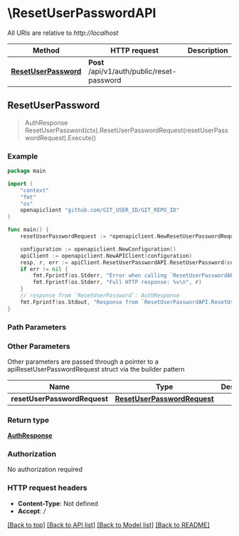# \ResetUserPasswordAPI

All URIs are relative to *http://localhost*

Method | HTTP request | Description
------------- | ------------- | -------------
[**ResetUserPassword**](ResetUserPasswordAPI.md#ResetUserPassword) | **Post** /api/v1/auth/public/reset-password | 



## ResetUserPassword

> AuthResponse ResetUserPassword(ctx).ResetUserPasswordRequest(resetUserPasswordRequest).Execute()



### Example

```go
package main

import (
    "context"
    "fmt"
    "os"
    openapiclient "github.com/GIT_USER_ID/GIT_REPO_ID"
)

func main() {
    resetUserPasswordRequest := *openapiclient.NewResetUserPasswordRequest() // ResetUserPasswordRequest | 

    configuration := openapiclient.NewConfiguration()
    apiClient := openapiclient.NewAPIClient(configuration)
    resp, r, err := apiClient.ResetUserPasswordAPI.ResetUserPassword(context.Background()).ResetUserPasswordRequest(resetUserPasswordRequest).Execute()
    if err != nil {
        fmt.Fprintf(os.Stderr, "Error when calling `ResetUserPasswordAPI.ResetUserPassword``: %v\n", err)
        fmt.Fprintf(os.Stderr, "Full HTTP response: %v\n", r)
    }
    // response from `ResetUserPassword`: AuthResponse
    fmt.Fprintf(os.Stdout, "Response from `ResetUserPasswordAPI.ResetUserPassword`: %v\n", resp)
}
```

### Path Parameters



### Other Parameters

Other parameters are passed through a pointer to a apiResetUserPasswordRequest struct via the builder pattern


Name | Type | Description  | Notes
------------- | ------------- | ------------- | -------------
 **resetUserPasswordRequest** | [**ResetUserPasswordRequest**](ResetUserPasswordRequest.md) |  | 

### Return type

[**AuthResponse**](AuthResponse.md)

### Authorization

No authorization required

### HTTP request headers

- **Content-Type**: Not defined
- **Accept**: */*

[[Back to top]](#) [[Back to API list]](../README.md#documentation-for-api-endpoints)
[[Back to Model list]](../README.md#documentation-for-models)
[[Back to README]](../README.md)

